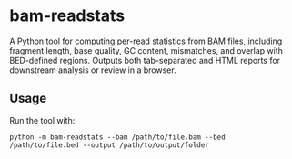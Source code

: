 # bam-readstats
A Python tool for computing per-read statistics from BAM files, including fragment length, base quality, GC content, mismatches, and overlap with BED-defined regions. Outputs both tab-separated and HTML reports for downstream analysis or review in a browser.

## Usage

Run the tool with:

```
python -m bam-readstats --bam /path/to/file.bam --bed /path/to/file.bed --output /path/to/output/folder
```